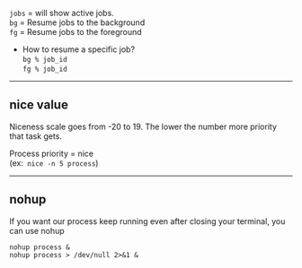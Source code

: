 ```jobs``` = will show active jobs.  
```bg``` = Resume jobs to the background  
```fg``` = Resume jobs to the foreground  

- How to resume a specific job?  
```bg % job_id```  
```fg % job_id```  

---

## nice value

Niceness scale goes from -20 to 19. The lower the number more priority that task gets.  

Process priority = nice  
(ex:``` nice -n 5 process```)  

---

## nohup 

If you want our process keep running even after closing your terminal, you can use nohup  

```nohup process &```  
```nohup process > /dev/null 2>&1 &```  







